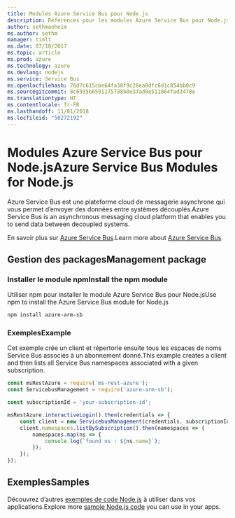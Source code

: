 ```yaml
---
title: Modules Azure Service Bus pour Node.js
description: Références pour les modules Azure Service Bus pour Node.js
author: sethmanheim
ms.author: sethm
manager: timlt
ms.date: 07/18/2017
ms.topic: article
ms.prod: azure
ms.technology: azure
ms.devlang: nodejs
ms.service: Service Bus
ms.openlocfilehash: 76d7c615cbe64fa38f9c28ea8dfc6d1c854bb0c9
ms.sourcegitcommit: 8c6935b6591175798b8e37ad0e511864fad3478e
ms.translationtype: HT
ms.contentlocale: fr-FR
ms.lasthandoff: 11/01/2018
ms.locfileid: "50272192"
---
```

# <a name="azure-service-bus-modules-for-nodejs"></a><span data-ttu-id="6d2cd-103">Modules Azure Service Bus pour Node.js</span><span class="sxs-lookup"><span data-stu-id="6d2cd-103">Azure Service Bus Modules for Node.js</span></span>

<span data-ttu-id="6d2cd-104">Azure Service Bus est une plateforme cloud de messagerie asynchrone qui vous permet d’envoyer des données entre systèmes découplés.</span><span class="sxs-lookup"><span data-stu-id="6d2cd-104">Azure Service Bus is an asynchronous messaging cloud platform that enables you to send data between decoupled systems.</span></span>

<span data-ttu-id="6d2cd-105">En savoir plus sur [Azure Service Bus](https://docs.microsoft.com/azure/service-bus-messaging/service-bus-messaging-overview).</span><span class="sxs-lookup"><span data-stu-id="6d2cd-105">Learn more about [Azure Service Bus](https://docs.microsoft.com/azure/service-bus-messaging/service-bus-messaging-overview).</span></span>

## <a name="management-package"></a><span data-ttu-id="6d2cd-106">Gestion des packages</span><span class="sxs-lookup"><span data-stu-id="6d2cd-106">Management package</span></span>

### <a name="install-the-npm-module"></a><span data-ttu-id="6d2cd-107">Installer le module npm</span><span class="sxs-lookup"><span data-stu-id="6d2cd-107">Install the npm module</span></span>

<span data-ttu-id="6d2cd-108">Utiliser npm pour installer le module Azure Service Bus pour Node.js</span><span class="sxs-lookup"><span data-stu-id="6d2cd-108">Use npm to install the Azure Service Bus module for Node.js</span></span>

```bash
npm install azure-arm-sb
```

### <a name="example"></a><span data-ttu-id="6d2cd-109">Exemples</span><span class="sxs-lookup"><span data-stu-id="6d2cd-109">Example</span></span>

<span data-ttu-id="6d2cd-110">Cet exemple crée un client et répertorie ensuite tous les espaces de noms Service Bus associés à un abonnement donné.</span><span class="sxs-lookup"><span data-stu-id="6d2cd-110">This example creates a client and then lists all Service Bus namespaces associated with a given subscription.</span></span>

```javascript
const msRestAzure = require('ms-rest-azure');
const ServicebusManagement = require('azure-arm-sb');

const subscriptionId = 'your-subscription-id';

msRestAzure.interactiveLogin().then(credentials => {
    const client = new ServicebusManagement(credentials, subscriptionId);
    client.namespaces.listBySubscription().then(namespaces => {
        namespaces.map(ns => {
            console.log(`found ns : ${ns.name}`);
        });
    });
});
```

## <a name="samples"></a><span data-ttu-id="6d2cd-111">Exemples</span><span class="sxs-lookup"><span data-stu-id="6d2cd-111">Samples</span></span>

<span data-ttu-id="6d2cd-112">Découvrez d’autres [exemples de code Node.js](https://azure.microsoft.com/resources/samples/?platform=nodejs) à utiliser dans vos applications.</span><span class="sxs-lookup"><span data-stu-id="6d2cd-112">Explore more [sample Node.js code](https://azure.microsoft.com/resources/samples/?platform=nodejs) you can use in your apps.</span></span>

